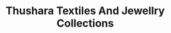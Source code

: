 ---
title: "Thushara Textiles And Jewellry Collections"
url: /kumily/thushara-textiles-and-jewellry-collections/
shop: Modehaus
---